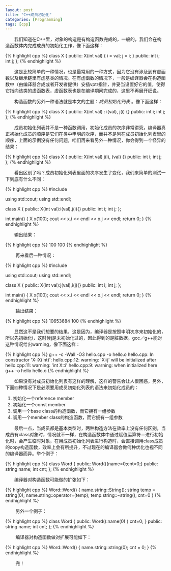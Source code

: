 ```yaml
---
layout: post
title: "C++成员初始化"
categories: [Programming]
tags: [cpp]
---
```



&emsp;&emsp;我们知道在C++里，对象的构造是有构造函数完成的，一般的，我们会在构造函数体内完成成员的初始化工作，像下面这样：  

{% highlight cpp  %}
class X {
    public:
        X(int val) {
            i = val;
            j = i;
        }
    public:
        int i;
        int j;
};
{% endhighlight %}

&emsp;&emsp;这是比较简单的一种情况，也是最常用的一种方式，因为它没有涉及到有虚函数以及继承链里有虚基类的情况。在有虚函数的情况下，一般是编译器会在构造函数中（由编译器合成或者开发者提供）安插vptr指针，并妥当设置好它的值，使得它指向该类的虚函数表，虚函数表也是在编译期间完成的，这里不再展开细说。  
  
&emsp;&emsp;构造函数的另外一种语法就是本文的主题：*成员初始化列表* 。像下面这样：  

{% highlight cpp  %}
class X {
    public:
        X(int val) : i(val), j(i) {}
    public:
        int i;
        int j;
};
{% endhighlight %}
  
    
&emsp;&emsp;成员初始化列表并不是一种函数调用，初始化成员的次序非常讲究，编译器真正初始化成员的顺序是它们在类中申明的次序，而并不是列在成员初始化列表里的顺序，上面的示例没有任何问题，咱们再来看另外一种情况，你会得到一个怪异的结果：

{% highlight cpp  %}
class X {
    public:
        X(int val) j(i), (val) {}
    public:
        int i;
        int j;
};
{% endhighlight %}

  
&emsp;&emsp;看出区别了吗？成员初始化列表里面的次序发生了变化，我们来简单的测试一下到底有什么不同：

{% highlight cpp  %}
#include <iostream>
    
using std::cout;
using std::endl;

class X {
    public:
        X(int val):i(val),j(i){}
    public:
        int i;
        int j;
};
    
int main() {
    X x(100);
    cout << x.i << endl << x.j << endl;
    return 0;
}
{% endhighlight %}

&emsp;&emsp;输出结果：

{% highlight cpp %}
100
100
{% endhighlight %}

&emsp;&emsp; 再来看后一种情况：  

{% highlight cpp  %}
#include <iostream>
    
using std::cout;
using std::endl;
    
class X {
    public:
        X(int val):j(val),i(j){}
    public:
        int i;
        int j;
};
    
int main() {
    X x(100);
    cout << x.i << endl << x.j << endl;
    return 0;
}
{% endhighlight %}

&emsp;&emsp; 输出结果：

{% highlight cpp %}
10653684
100
{% endhighlight %}

&emsp;&emsp;显然这不是我们想要的结果，这是因为，编译器是按照申明次序来初始化的，所以先初始化i，这时候j是未初始化过的，因此得到的是脏数据。gcc／g++能对这种情况给出warning，像下面这样：

{% highlight cpp %}
g++ -c -Wall -O3 hello.cpp -o hello.o
hello.cpp: In constructor 'X::X(int)':
hello.cpp:12: warning: 'X::j' will be initialized after
hello.cpp:11: warning:   'int X::i'
hello.cpp:9: warning:   when initialized here
g++ -o hello hello.o
{% endhighlight %}

&emsp;&emsp;如果没有对成员初始化列表有这样的理解，这样的警告会让人很困惑，另外，下面四种情况下是必须要用成员初始化列表的语法来初始化成员的：

1. 初始化一个reference member
2. 初始化一个const member
3. 调用一个base class的构造函数，而它拥有一组参数
4. 调用一个member class的构造函数，而它拥有一组参数
  
&emsp;&emsp;最后一点，当成员都是基本类型时，两种构造方法在效率上没有任何区别，当成员有class对象时，情况就不一样，在构造函数体中通过赋值运算符＝进行初始化时，会产生临时对象，在用成员初始化列表进行构造时，会直接调用class成员的copy构造函数，效率上会有所提升，不过现在的编译器会做何种优化也视不同的编译器而异。举个例子：

    
{% highlight cpp  %}
class Word {
    public;
        Word(){name=0;cnt=0;}
    public:
        string name;
        int cnt;
};
{% endhighlight %}

&emsp;&emsp;编译器对构造函数可能做的扩张如下：  

{% highlight cpp  %}
Word::Word() {
    name.string::String();
    string temp = string(0);
    name.string::operator=(temp);
    temp.string::~string();
    cnt=0
}
{% endhighlight %}

&emsp;&emsp; 另外一个例子：  

{% highlight cpp  %}
class Word {
    public:
        Word():name(0) {
            cnt=0;
        }
    public:
        string name;
        int cnt;
};
{% endhighlight %}

&emsp;&emsp; 编译器对构造函数做对扩展可能如下：  

{% highlight cpp  %}
Word::Word() {
    name.string::string(0);
    cnt = 0;
}
{% endhighlight %}

&emsp;&emsp; 完！

